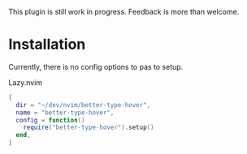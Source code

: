 This plugin is still work in progress. Feedback is more than welcome. 

# Installation

Currently, there is no config options to pas to setup. 

Lazy.nvim
```lua
{
  dir = "~/dev/nvim/better-type-hover",
  name = "better-type-hover",
  config = function()
    require("better-type-hover").setup()
  end,
}
```

